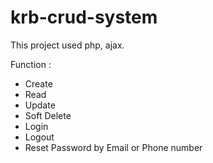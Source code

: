 # krb-crud-system

This project used php, ajax.

Function :
- Create
- Read
- Update
- Soft Delete
- Login
- Logout
- Reset Password by Email or Phone number
